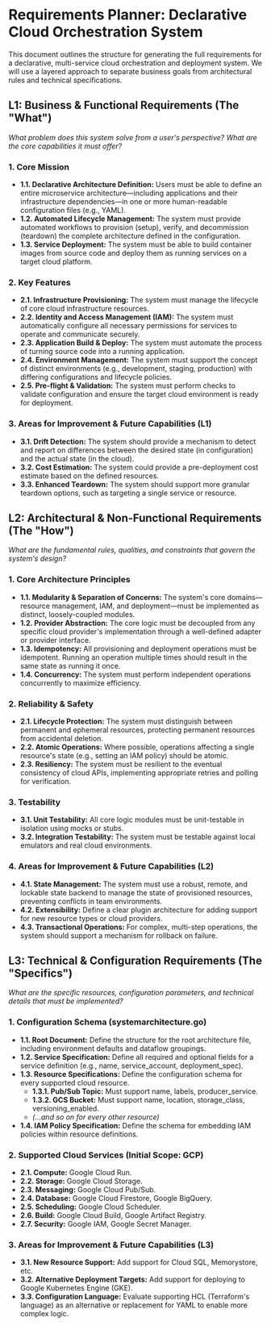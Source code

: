 # **Requirements Planner: Declarative Cloud Orchestration System**

This document outlines the structure for generating the full requirements for a declarative, multi-service cloud orchestration and deployment system. We will use a layered approach to separate business goals from architectural rules and technical specifications.

## **L1: Business & Functional Requirements (The "What")**

*What problem does this system solve from a user's perspective? What are the core capabilities it must offer?*

### **1\. Core Mission**

* **1.1. Declarative Architecture Definition:** Users must be able to define an entire microservice architecture—including applications and their infrastructure dependencies—in one or more human-readable configuration files (e.g., YAML).
* **1.2. Automated Lifecycle Management:** The system must provide automated workflows to provision (setup), verify, and decommission (teardown) the complete architecture defined in the configuration.
* **1.3. Service Deployment:** The system must be able to build container images from source code and deploy them as running services on a target cloud platform.

### **2\. Key Features**

* **2.1. Infrastructure Provisioning:** The system must manage the lifecycle of core cloud infrastructure resources.
* **2.2. Identity and Access Management (IAM):** The system must automatically configure all necessary permissions for services to operate and communicate securely.
* **2.3. Application Build & Deploy:** The system must automate the process of turning source code into a running application.
* **2.4. Environment Management:** The system must support the concept of distinct environments (e.g., development, staging, production) with differing configurations and lifecycle policies.
* **2.5. Pre-flight & Validation:** The system must perform checks to validate configuration and ensure the target cloud environment is ready for deployment.

### **3\. Areas for Improvement & Future Capabilities (L1)**

* **3.1. Drift Detection:** The system should provide a mechanism to detect and report on differences between the desired state (in configuration) and the actual state (in the cloud).
* **3.2. Cost Estimation:** The system could provide a pre-deployment cost estimate based on the defined resources.
* **3.3. Enhanced Teardown:** The system should support more granular teardown options, such as targeting a single service or resource.

## **L2: Architectural & Non-Functional Requirements (The "How")**

*What are the fundamental rules, qualities, and constraints that govern the system's design?*

### **1\. Core Architecture Principles**

* **1.1. Modularity & Separation of Concerns:** The system's core domains—resource management, IAM, and deployment—must be implemented as distinct, loosely-coupled modules.
* **1.2. Provider Abstraction:** The core logic must be decoupled from any specific cloud provider's implementation through a well-defined adapter or provider interface.
* **1.3. Idempotency:** All provisioning and deployment operations must be idempotent. Running an operation multiple times should result in the same state as running it once.
* **1.4. Concurrency:** The system must perform independent operations concurrently to maximize efficiency.

### **2\. Reliability & Safety**

* **2.1. Lifecycle Protection:** The system must distinguish between permanent and ephemeral resources, protecting permanent resources from accidental deletion.
* **2.2. Atomic Operations:** Where possible, operations affecting a single resource's state (e.g., setting an IAM policy) should be atomic.
* **2.3. Resiliency:** The system must be resilient to the eventual consistency of cloud APIs, implementing appropriate retries and polling for verification.

### **3\. Testability**

* **3.1. Unit Testability:** All core logic modules must be unit-testable in isolation using mocks or stubs.
* **3.2. Integration Testability:** The system must be testable against local emulators and real cloud environments.

### **4\. Areas for Improvement & Future Capabilities (L2)**

* **4.1. State Management:** The system must use a robust, remote, and lockable state backend to manage the state of provisioned resources, preventing conflicts in team environments.
* **4.2. Extensibility:** Define a clear plugin architecture for adding support for new resource types or cloud providers.
* **4.3. Transactional Operations:** For complex, multi-step operations, the system should support a mechanism for rollback on failure.

## **L3: Technical & Configuration Requirements (The "Specifics")**

*What are the specific resources, configuration parameters, and technical details that must be implemented?*

### **1\. Configuration Schema (systemarchitecture.go)**

* **1.1. Root Document:** Define the structure for the root architecture file, including environment defaults and dataflow groupings.
* **1.2. Service Specification:** Define all required and optional fields for a service definition (e.g., name, service\_account, deployment\_spec).
* **1.3. Resource Specifications:** Define the configuration schema for every supported cloud resource.
    * **1.3.1. Pub/Sub Topic:** Must support name, labels, producer\_service.
    * **1.3.2. GCS Bucket:** Must support name, location, storage\_class, versioning\_enabled.
    * *(...and so on for every other resource)*
* **1.4. IAM Policy Specification:** Define the schema for embedding IAM policies within resource definitions.

### **2\. Supported Cloud Services (Initial Scope: GCP)**

* **2.1. Compute:** Google Cloud Run.
* **2.2. Storage:** Google Cloud Storage.
* **2.3. Messaging:** Google Cloud Pub/Sub.
* **2.4. Database:** Google Cloud Firestore, Google BigQuery.
* **2.5. Scheduling:** Google Cloud Scheduler.
* **2.6. Build:** Google Cloud Build, Google Artifact Registry.
* **2.7. Security:** Google IAM, Google Secret Manager.

### **3\. Areas for Improvement & Future Capabilities (L3)**

* **3.1. New Resource Support:** Add support for Cloud SQL, Memorystore, etc.
* **3.2. Alternative Deployment Targets:** Add support for deploying to Google Kubernetes Engine (GKE).
* **3.3. Configuration Language:** Evaluate supporting HCL (Terraform's language) as an alternative or replacement for YAML to enable more complex logic.